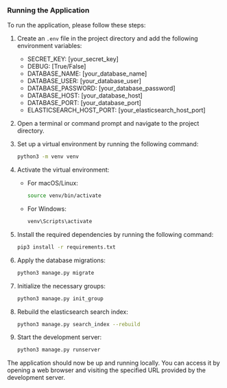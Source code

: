 ### Running the Application

To run the application, please follow these steps:

1. Create an `.env` file in the project directory and add the following environment variables:
   - SECRET_KEY: [your_secret_key]
   - DEBUG: [True/False]
   - DATABASE_NAME: [your_database_name]
   - DATABASE_USER: [your_database_user]
   - DATABASE_PASSWORD: [your_database_password]
   - DATABASE_HOST: [your_database_host]
   - DATABASE_PORT: [your_database_port]
   - ELASTICSEARCH_HOST_PORT: [your_elasticsearch_host_port]

2. Open a terminal or command prompt and navigate to the project directory.

3. Set up a virtual environment by running the following command:
   ```bash
   python3 -m venv venv
   ```

4. Activate the virtual environment:
   - For macOS/Linux:
     ```bash
     source venv/bin/activate
     ```
   - For Windows:
     ```bash
     venv\Scripts\activate
     ```

5. Install the required dependencies by running the following command:
   ```bash
   pip3 install -r requirements.txt
   ```

6. Apply the database migrations:
   ```bash
   python3 manage.py migrate
   ```

7. Initialize the necessary groups:
   ```bash
   python3 manage.py init_group
   ```

8. Rebuild the elasticsearch search index:
   ```bash
   python3 manage.py search_index --rebuild
   ```

9. Start the development server:
   ```bash
   python3 manage.py runserver
   ```

The application should now be up and running locally. You can access it by opening a web browser and visiting the specified URL provided by the development server.